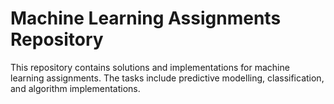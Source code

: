 # Machine Learning Assignments Repository

This repository contains solutions and implementations for machine learning assignments. The tasks include predictive modelling, classification, and algorithm implementations. 
